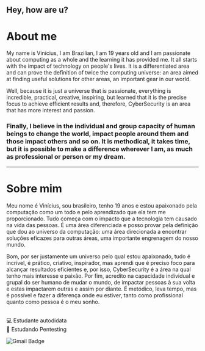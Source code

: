 ## Hey, how are u?
  
  # About me
  My name is Vinícius, I am Brazilian, I am 19 years old and I am passionate about computing as a whole and the learning it has provided me. It all starts with the impact of technology on people's lives. It is a differentiated area and can prove the definition of twice the computing universe: an area aimed at finding useful solutions for other areas, an important gear in our world.
  
  Well, because it is just a universe that is passionate, everything is incredible, practical, creative, inspiring, but learned that it is the precise focus to achieve efficient results and, therefore, CyberSecurity is an area that has more interest and passion.
### Finally, I believe in the individual and group capacity of human beings to change the world, impact people around them and those impact others and so on. It is methodical, it takes time, but it is possible to make a difference wherever I am, as much as professional or person or my dream.

---
# Sobre mim
  Meu nome é Vinícius, sou brasileiro, tenho 19 anos e estou apaixonado pela computação como um todo e pelo aprendizado que ela tem me proporcionado. Tudo começa com o impacto que a tecnologia tem causado na vida das pessoas. É uma área diferenciada e posso provar pela definição que dou ao universo da computação: uma área direcionada a encontrar soluções eficazes para outras áreas, uma importante engrenagem do nosso mundo.
  
  Bom, por ser justamente um universo pelo qual estou apaixonado, tudo é incrível, é prático, criativo, inspirador, mas aprendi que é preciso foco para alcançar resultados eficientes e, por isso, CyberSecurity é a área na qual tenho mais interesse e paixão.
  Por fim, acredito na capacidade individual e grupal do ser humano de mudar o mundo, de impactar pessoas à sua volta e estas impactarem outras e assim por diante. É metódico, leva tempo, mas é possível e fazer a diferença onde eu estiver, tanto como profissional quanto como pessoa é o meu sonho.    
   
<br/> :computer: Estudante autodidata
<br/> :closed_lock_with_key: Estudando Pentesting


![Gmail Badge](https://img.shields.io/badge/Gmail-limafreitas.vinicius%40gmail.com-orange)
